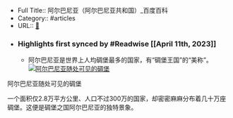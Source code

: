 - Full Title:: 阿尔巴尼亚（阿尔巴尼亚共和国）_百度百科
- Category:: #articles
- URL:: [🔗](https://baike.baidu.com/item/%E9%98%BF%E5%B0%94%E5%B7%B4%E5%B0%BC%E4%BA%9A/361248)
- ### Highlights first synced by #Readwise [[April 11th, 2023]]
    - 阿尔巴尼亚是世界上人均碉堡最多的国家，有“碉堡王国”的“美称”。
[![阿尔巴尼亚随处可见的碉堡](https://bkimg.cdn.bcebos.com/pic/8cb1cb13495409234090522e9258d109b2de49e0?x-bce-process=image/resize,m_lfit,w_440,limit_1)](/pic/%E9%98%BF%E5%B0%94%E5%B7%B4%E5%B0%BC%E4%BA%9A/361248/0/4075890aad8a217f94ca6b01?fr=lemma&fromModule=lemma_content-image&ct=single "阿尔巴尼亚随处可见的碉堡")

阿尔巴尼亚随处可见的碉堡

一个面积仅2.8万平方公里、人口不过300万的国家，却密密麻麻分布着几十万座碉堡。这便是碉堡之国阿尔巴尼亚的独特景象。

